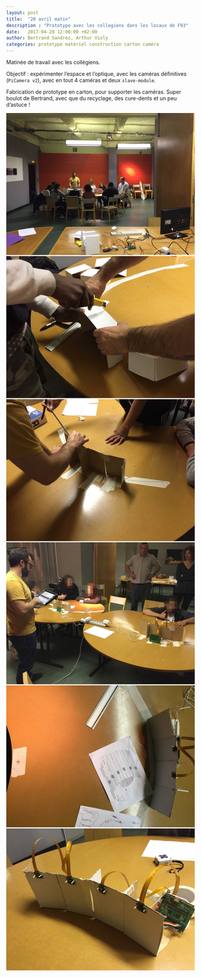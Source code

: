 ```yaml
---
layout: post
title:  "20 avril matin"
description : "Prototype avec les collegiens dans les locaux de F93"
date:   2017-04-20 12:00:00 +02:00
author: Bertrand Sandrez, Arthur Violy
categories: prototype matériel construction carton caméra
---
```


Matinée de travail avec les collègiens.

Objectif : expérimenter l’espace et l’optique, avec les caméras définitives (`PiCamera v2`), avec en tout 4 caméras et deux `slave-module`. 

Fabrication de prototype en carton, pour supporter les caméras. Super boulot de Bertrand, avec que du recyclage, des cure-dents et un peu d’astuce !

![F93 et polyptyque la salle](images/20-04-2017/IMG_5112.jpg)
![F93 et polyptyque cutter](images/20-04-2017/IMG_5113.jpg)
![F93 et polyptyque](images/20-04-2017/IMG_5115.jpg)
![F93 et polyptyque collegiens](images/20-04-2017/IMG_5117.jpg)
![F93 et polyptyque](images/20-04-2017/IMG_5118.jpg)
![F93 et polyptyque CM](images/20-04-2017/IMG_5119.jpg)